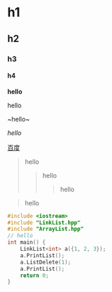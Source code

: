 # h1
## h2
### h3
#### h4

**hello**

hello

~hello~

*hello*

[百度](https://www.baidu.com)

>hello
>>hello
>>>hello

>hello

```c
#include <iostream>
#include "LinkList.hpp"
#include "ArrayList.hpp"
// hello
int main() {
    LinkList<int> a({1, 2, 3});
    a.PrintList();
    a.ListDelete(1);
    a.PrintList();
    return 0;
}
```